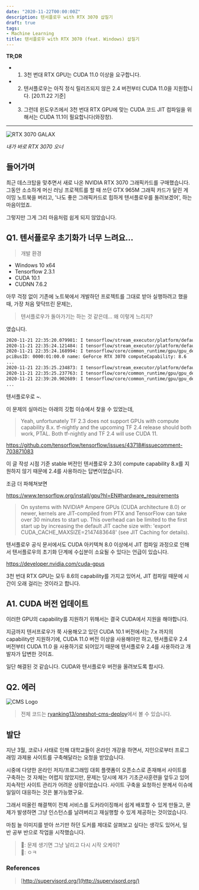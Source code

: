 ```yaml
---
date: "2020-11-22T00:00:00Z"
description: 텐서플로우 with RTX 3070 삽질기
draft: true
tags:
- Machine Learning
title: 텐서플로우 with RTX 3070 (feat. Windows) 삽질기
---
```


__TR;DR__

- 1. 3천 번대 RTX GPU는 CUDA 11.0 이상을 요구합니다.
- 2. 텐서플로우는 아직 정식 릴리즈되지 않은 2.4 버전부터 CUDA 11.0을 지원합니다. [20.11.22 기준]
- 3. 그런데 윈도우즈에서 3천 번대 RTX GPU에 맞는 CUDA 코드 JIT 컴파일을 위해서는 CUDA 11.1이 필요합니다(와장창).

---

![RTX 3070 GALAX](/assets/post_images/RTX_3070.jpg)

_내가 바로 RTX 3070 오너_

## 들어가며

최근 데스크탑을 맞추면서 새로 나온 NVIDIA RTX 3070 그래픽카드를 구매했습니다.
그동안 소소하게 머신 러닝 프로젝트를 할 때 쓰던 GTX 965M 그래픽 카드가 달린 게이밍 노트북을 버리고,
'나도 좋은 그래픽카드로 힙하게 텐서플로우를 돌려보겠어', 하는 마음이었죠.

그렇지만 그게 그리 마음처럼 쉽게 되지 않았습니다.

## Q1. 텐서플로우 초기화가 너무 느려요...

> 개발 환경
- Windows 10 x64
- Tensorflow 2.3.1
- CUDA 10.1
- CUDNN 7.6.2

아무 걱정 없이 기존에 노트북에서 개발하던 프로젝트를 그대로 받아 실행하려고 했을 때,
가장 처음 맞닥뜨린 문제는,

> 텐서플로우가 돌아가기는 하는 것 같은데... 왜 이렇게 느리지?

였습니다.

```sh
2020-11-21 22:35:20.079981: I tensorflow/stream_executor/platform/default/dso_loader.cc:48] Successfully opened dynamic library cudart64_101.dll
2020-11-21 22:35:24.121484: I tensorflow/stream_executor/platform/default/dso_loader.cc:48] Successfully opened dynamic library nvcuda.dll
2020-11-21 22:35:24.168994: I tensorflow/core/common_runtime/gpu/gpu_device.cc:1716] Found device 0 with properties:
pciBusID: 0000:01:00.0 name: GeForce RTX 3070 computeCapability: 8.6
...
2020-11-21 22:35:25.234873: I tensorflow/stream_executor/platform/default/dso_loader.cc:48] Successfully opened dynamic library cudnn64_7.dll
2020-11-21 22:35:25.237763: I tensorflow/core/common_runtime/gpu/gpu_device.cc:1858] Adding visible gpu devices: 0 # 여기서 수분의 시간이 소요됩니다
2020-11-21 22:39:20.902689: I tensorflow/core/common_runtime/gpu/gpu_device.cc:1257] Device interconnect StreamExecutor with strength 1 edge matrix:
...
```

텐서플로우로 ~.

이 문제의 실마리는 아래의 깃헙 이슈에서 찾을 수 있었는데,

> Yeah, unfortunately TF 2.3 does not support GPUs with compute capability 8.x. tf-nightly and the upcoming TF 2.4 release should both work, PTAL. Both tf-nightly and TF 2.4 will use CUDA 11.

https://github.com/tensorflow/tensorflow/issues/43718#issuecomment-703871083

이 글 작성 시점 기준 stable 버전인 텐서플로우 2.3이 compute capability 8.x를 지원하지 않기 때문에 2.4를 사용하라는 답변이었습니다.

조금 더 파헤쳐보면

https://www.tensorflow.org/install/gpu?hl=EN#hardware_requirements

> On systems with NVIDIA® Ampere GPUs (CUDA architecture 8.0) or newer, kernels are JIT-compiled from PTX and TensorFlow can take over 30 minutes to start up. This overhead can be limited to the first start up by increasing the default JIT cache size with: 'export CUDA_CACHE_MAXSIZE=2147483648' (see JIT Caching for details).

텐서플로우 공식 문서에서도 CUDA 아키텍쳐 8.0 이상에서 JIT 컴파일 과정으로 인해서 텐서플로우의 초기화 단계에 수십분이 소요될 수 있다는 언급이 있습니다.

https://developer.nvidia.com/cuda-gpus

3천 번대 RTX GPU는 모두 8.6의 capability를 가지고 있어서, JIT 컴파일 때문에 시간이 오래 걸리는 것이라고 합니다.

## A1. CUDA 버전 업데이트

이러한 GPU의 capability를 지원하기 위해서는 결국 CUDA에서 지원을 해야합니다.

지금까지 텐서프로우가 쭉 사용해오고 있던 CUDA 10.1 버전에서는 7.x 까지의 capability만 지원하기에,
CUDA 11.0 버전 이상을 사용해야만 하고,
텐서플로우 2.4 버전부터 CUDA 11.0 을 사용하기로 되어있기 때문에 텐서플로우 2.4를 사용하라고 개발자가 답변한 것이죠.

일단 해결된 것 같습니다. CUDA와 텐서플로우 버전을 올려보도록 합시다.

## Q2. 에러








 


![CMS Logo](http://cms-dev.github.io/cms.svg)

> 전체 코드는 [ryanking13/oneshot-cms-deploy](https://github.com/ryanking13/oneshot-cms-deploy)에서 볼 수 있습니다.

## 발단

지난 3월, 코로나 사태로 인해 대학교들이 온라인 개강을 하면서,
지인으로부터 프로그래밍 과제용 사이트를 구축해달라는 요청을 받았습니다.

시중에 다양한 온라인 저지/프로그래밍 대회 플랫폼이 오픈소스로 존재해서
사이트를 구축하는 것 자체는 어렵지 않았지만,
문제는 당시에 제가 기초군사훈련을 앞두고 있어 지속적인 사이트 관리가 어려운 상황이었습니다.
사이트 구축을 요청하신 분께서 이슈에 일일이 대응하는 것은 불가능했구요.

그래서 떠올린 해결책이 전체 서비스를 도커라이징해서 쉽게 배포할 수 있게 만들고,
문제가 발생하면 그냥 인스턴스를 날려버리고 재실행할 수 있게 제공하는 것이었습니다.

마침 늘 이미지를 받아 쓰기만 하던 도커를 제대로 살펴보고 싶다는 생각도 있어서,
일 반 공부 반으로 작업을 시작했습니다.

> 👨: 문제 생기면 그냥 날리고 다시 시작 오케이? <br/>
👦: ㅇㅋ


### References

> [http://supervisord.org/](http://supervisord.org/)

[^1]: 국제정보올림피아드, 한국정보올림피아드에서도 사용된 적이 있습니다.